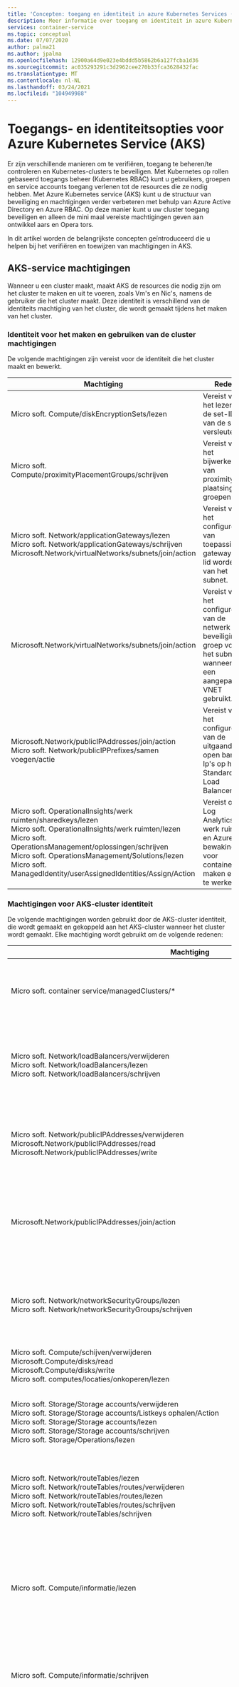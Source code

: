 ```yaml
---
title: 'Concepten: toegang en identiteit in azure Kubernetes Services (AKS)'
description: Meer informatie over toegang en identiteit in azure Kubernetes service (AKS), met inbegrip van Azure Active Directory integratie, Kubernetes op rollen gebaseerd toegangs beheer (Kubernetes RBAC) en rollen en bindingen.
services: container-service
ms.topic: conceptual
ms.date: 07/07/2020
author: palma21
ms.author: jpalma
ms.openlocfilehash: 12900a64d9e023e4bddd5b5862b6a127fcba1d36
ms.sourcegitcommit: ac035293291c3d2962cee270b33fca3628432fac
ms.translationtype: MT
ms.contentlocale: nl-NL
ms.lasthandoff: 03/24/2021
ms.locfileid: "104949988"
---
```

# <a name="access-and-identity-options-for-azure-kubernetes-service-aks"></a>Toegangs- en identiteitsopties voor Azure Kubernetes Service (AKS)

Er zijn verschillende manieren om te verifiëren, toegang te beheren/te controleren en Kubernetes-clusters te beveiligen. Met Kubernetes op rollen gebaseerd toegangs beheer (Kubernetes RBAC) kunt u gebruikers, groepen en service accounts toegang verlenen tot de resources die ze nodig hebben. Met Azure Kubernetes service (AKS) kunt u de structuur van beveiliging en machtigingen verder verbeteren met behulp van Azure Active Directory en Azure RBAC. Op deze manier kunt u uw cluster toegang beveiligen en alleen de mini maal vereiste machtigingen geven aan ontwikkel aars en Opera tors.

In dit artikel worden de belangrijkste concepten geïntroduceerd die u helpen bij het verifiëren en toewijzen van machtigingen in AKS.

## <a name="aks-service-permissions"></a>AKS-service machtigingen

Wanneer u een cluster maakt, maakt AKS de resources die nodig zijn om het cluster te maken en uit te voeren, zoals Vm's en Nic's, namens de gebruiker die het cluster maakt. Deze identiteit is verschillend van de identiteits machtiging van het cluster, die wordt gemaakt tijdens het maken van het cluster.

### <a name="identity-creating-and-operating-the-cluster-permissions"></a>Identiteit voor het maken en gebruiken van de cluster machtigingen

De volgende machtigingen zijn vereist voor de identiteit die het cluster maakt en bewerkt.

| Machtiging | Reden |
|---|---|
| Micro soft. Compute/diskEncryptionSets/lezen | Vereist voor het lezen van de set-ID van de schijf versleuteling. |
| Micro soft. Compute/proximityPlacementGroups/schrijven | Vereist voor het bijwerken van proximity-plaatsings groepen. |
| Micro soft. Network/applicationGateways/lezen <br/> Micro soft. Network/applicationGateways/schrijven <br/> Microsoft.Network/virtualNetworks/subnets/join/action | Vereist voor het configureren van toepassings gateways en lid worden van het subnet. |
| Microsoft.Network/virtualNetworks/subnets/join/action | Vereist voor het configureren van de netwerk beveiligings groep voor het subnet wanneer u een aangepast VNET gebruikt.|
| Microsoft.Network/publicIPAddresses/join/action <br/> Micro soft. Network/publicIPPrefixes/samen voegen/actie | Vereist voor het configureren van de uitgaande open bare Ip's op het Standard Load Balancer. |
| Micro soft. OperationalInsights/werk ruimten/sharedkeys/lezen <br/> Micro soft. OperationalInsights/werk ruimten/lezen <br/> Micro soft. OperationsManagement/oplossingen/schrijven <br/> Micro soft. OperationsManagement/Solutions/lezen <br/> Micro soft. ManagedIdentity/userAssignedIdentities/Assign/Action | Vereist om Log Analytics-werk ruimten en Azure-bewaking voor containers te maken en bij te werken. |

### <a name="aks-cluster-identity-permissions"></a>Machtigingen voor AKS-cluster identiteit

De volgende machtigingen worden gebruikt door de AKS-cluster identiteit, die wordt gemaakt en gekoppeld aan het AKS-cluster wanneer het cluster wordt gemaakt. Elke machtiging wordt gebruikt om de volgende redenen:

| Machtiging | Reden |
|---|---|
| Micro soft. container service/managedClusters/*  <br/> | Vereist voor het maken van gebruikers en het werken met het cluster
| Micro soft. Network/loadBalancers/verwijderen <br/> Micro soft. Network/loadBalancers/lezen <br/> Micro soft. Network/loadBalancers/schrijven | Vereist voor het configureren van de load balancer voor een Load Balancer-service. |
| Micro soft. Network/publicIPAddresses/verwijderen <br/> Microsoft.Network/publicIPAddresses/read <br/> Microsoft.Network/publicIPAddresses/write | Vereist om open bare Ip's voor een Load Balancer-service te zoeken en te configureren. |
| Microsoft.Network/publicIPAddresses/join/action | Vereist voor het configureren van open bare Ip's voor een Load Balancer-service. |
| Micro soft. Network/networkSecurityGroups/lezen <br/> Micro soft. Network/networkSecurityGroups/schrijven | Vereist voor het maken of verwijderen van beveiligings regels voor een Load Balancer-service. |
| Micro soft. Compute/schijven/verwijderen <br/> Microsoft.Compute/disks/read <br/> Microsoft.Compute/disks/write <br/> Micro soft. computes/locaties/onkoperen/lezen | Vereist om AzureDisks te configureren. |
| Micro soft. Storage/Storage accounts/verwijderen <br/> Micro soft. Storage/Storage accounts/Listkeys ophalen/Action <br/> Micro soft. Storage/Storage accounts/lezen <br/> Micro soft. Storage/Storage accounts/schrijven <br/> Micro soft. Storage/Operations/lezen | Vereist voor het configureren van opslag accounts voor AzureFile of AzureDisk. |
| Micro soft. Network/routeTables/lezen <br/> Micro soft. Network/routeTables/routes/verwijderen <br/> Micro soft. Network/routeTables/routes/lezen <br/> Micro soft. Network/routeTables/routes/schrijven <br/> Micro soft. Network/routeTables/schrijven | Vereist voor het configureren van route tabellen en routes voor knoop punten. |
| Micro soft. Compute/informatie/lezen | Vereist voor het vinden van informatie voor virtuele machines in een VMAS, zoals zones, fout domein, grootte en gegevens schijven. |
| Micro soft. Compute/informatie/schrijven | Vereist om AzureDisks te koppelen aan een virtuele machine in een VMAS. |
| Micro soft. Compute/virtualMachineScaleSets/lezen <br/> Micro soft. Compute/virtualMachineScaleSets/informatie/lezen <br/> Micro soft. Compute/virtualMachineScaleSets/informatie/instanceView/lezen | Dit is vereist om informatie te vinden voor virtuele machines in een schaalset voor een virtuele machine, zoals zones, fout domein, grootte en gegevens schijven. |
| Micro soft. Network/networkInterfaces/schrijven | Vereist om een virtuele machine in een VMAS toe te voegen aan een load balancer back-end-adres groep. |
| Micro soft. Compute/virtualMachineScaleSets/schrijven | Vereist voor het toevoegen van een schaalset voor een virtuele machine aan een load balancer back-end-adres groepen en het uitschalen van knoop punten in een virtuele-machine schaalset. |
| Micro soft. Compute/virtualMachineScaleSets/informatie/write | Vereist om AzureDisks te koppelen en een virtuele machine van een virtuele-machine schaalset toe te voegen aan de load balancer. |
| Micro soft. Network/networkInterfaces/lezen | Vereist voor het zoeken naar interne Ip's en load balancer back-end-adres groepen voor virtuele machines in een VMAS. |
| Micro soft. Compute/virtualMachineScaleSets/informatie/networkInterfaces/lezen | Vereist voor het zoeken naar interne Ip's en load balancer back-end-adres groepen voor een virtuele machine in een schaalset met virtuele machines. |
| Micro soft. Compute/virtualMachineScaleSets/informatie/networkInterfaces/ipconfigurations/publicipaddresses/lezen | Vereist voor het vinden van open bare Ip's voor een virtuele machine in een schaalset voor virtuele machines. |
| Micro soft. Network/virtualNetworks/lezen <br/> Microsoft.Network/virtualNetworks/subnets/read | Vereist om te controleren of er een subnet bestaat voor de interne load balancer in een andere resource groep. |
| Micro soft. Compute/moment opnamen/verwijderen <br/> Micro soft. Compute/moment opnamen/lezen <br/> Micro soft. Compute/moment opnamen/schrijven | Vereist voor het configureren van moment opnamen voor AzureDisk. |
| Micro soft. Compute/locaties/toegestane VM/lezen <br/> Micro soft. Compute/locaties/bewerkingen/lezen | Vereist voor het vinden van de grootte van virtuele machines voor het zoeken van AzureDisk-volume limieten. |

### <a name="additional-cluster-identity-permissions"></a>Aanvullende machtigingen voor de cluster identiteit

De volgende aanvullende machtigingen zijn vereist voor de cluster-id bij het maken van een cluster met specifieke kenmerken. Deze machtigingen worden niet automatisch toegewezen, dus u moet deze machtigingen toevoegen aan de cluster identiteit nadat deze is gemaakt.

| Machtiging | Reden |
|---|---|
| Micro soft. Network/networkSecurityGroups/schrijven <br/> Micro soft. Network/networkSecurityGroups/lezen | Vereist als u een netwerk beveiligings groep gebruikt in een andere resource groep. Vereist voor het configureren van beveiligings regels voor een Load Balancer-service. |
| Microsoft.Network/virtualNetworks/subnets/read <br/> Microsoft.Network/virtualNetworks/subnets/join/action | Vereist als u een subnet in een andere resource groep gebruikt, zoals een aangepast VNET. |
| Micro soft. Network/routeTables/routes/lezen <br/> Micro soft. Network/routeTables/routes/schrijven | Vereist als u een subnet gebruikt dat is gekoppeld aan een route tabel in een andere resource groep, zoals een aangepast VNET met een aangepaste route tabel. Vereist om te controleren of er al een subnet bestaat voor het subnet in de andere resource groep. |
| Microsoft.Network/virtualNetworks/subnets/read | Vereist als u een interne load balancer in een andere resource groep gebruikt. Vereist om te controleren of er al een subnet bestaat voor de interne load balancer in de resource groep. |
| Micro soft. Network/privatednszones/* | Vereist als u een privé-DNS-zone gebruikt in een andere resource groep, zoals een aangepaste privateDNSZone. |

## <a name="kubernetes-role-based-access-control-kubernetes-rbac"></a>Op rollen gebaseerd toegangs beheer op basis van Kubernetes (Kubernetes RBAC)

Kubernetes maakt gebruik van Kubernetes op rollen gebaseerd toegangs beheer (Kubernetes RBAC) om nauw keurige filters te bieden voor de acties die gebruikers kunnen uitvoeren. Met dit besturings systeem kunt u gebruikers of groepen gebruikers toewijzen, machtigingen geven om resources te maken of te wijzigen, of logboeken van actieve werk belastingen van toepassingen bekijken. Deze machtigingen kunnen worden ingesteld op een enkele naam ruimte of worden toegestaan in het hele AKS-cluster. Met Kubernetes RBAC maakt u *rollen* om machtigingen te definiëren en wijst u deze rollen vervolgens toe aan gebruikers met *functie bindingen*.

Zie [using KUBERNETES RBAC Authorization][kubernetes-rbac](Engelstalig) voor meer informatie.

### <a name="roles-and-clusterroles"></a>Rollen en ClusterRoles

Voordat u machtigingen toewijst aan gebruikers met Kubernetes RBAC, definieert u eerst die machtigingen als een *rol*. Kubernetes-rollen *verlenen* machtigingen. Er is geen machtiging voor *weigeren* .

Rollen worden gebruikt voor het verlenen van machtigingen binnen een naam ruimte. Als u machtigingen wilt verlenen voor het hele cluster of als u cluster bronnen buiten een bepaalde naam ruimte wilt toewijzen, kunt u in plaats daarvan *ClusterRoles* gebruiken.

Een ClusterRole werkt op dezelfde manier om machtigingen te verlenen aan resources, maar kan worden toegepast op resources in het hele cluster, niet op een specifieke naam ruimte.

### <a name="rolebindings-and-clusterrolebindings"></a>RoleBindings en ClusterRoleBindings

Zodra rollen zijn gedefinieerd om machtigingen te verlenen voor bronnen, wijst u deze Kubernetes RBAC-machtigingen toe aan een *RoleBinding*. Als uw AKS-cluster wordt [geïntegreerd met Azure Active Directory (Azure AD)](#azure-active-directory-integration), zijn bindingen de manier waarop deze Azure AD-gebruikers machtigingen hebben voor het uitvoeren van acties in het cluster. Zie How to [Control Access to cluster resources with Kubernetes access control en Azure Active Directory Identities](azure-ad-rbac.md)(Engelstalig) voor meer informatie.

Roltoewijzingen worden gebruikt voor het toewijzen van rollen voor een bepaalde naam ruimte. Met deze benadering kunt u een enkel AKS-cluster logisch scheiden, met gebruikers die alleen toegang hebben tot de toepassings resources in hun toegewezen naam ruimte. Als u rollen moet binden in het hele cluster of als u cluster bronnen buiten een bepaalde naam ruimte wilt koppelen, kunt u in plaats daarvan *ClusterRoleBindings* gebruiken.

Een ClusterRoleBinding werkt op dezelfde manier om rollen aan gebruikers te binden, maar kan worden toegepast op resources in het hele cluster, niet op een specifieke naam ruimte. Met deze aanpak kunt u beheerders of ondersteunings technici toegang verlenen tot alle resources in het AKS-cluster.


> [!NOTE]
> Alle cluster acties die door micro soft/AKS worden uitgevoerd, worden gemaakt met toestemming van de gebruiker onder een ingebouwde Kubernetes-rol `aks-service` en ingebouwde functie binding `aks-service-rolebinding` . Deze rol stelt AKS in staat om problemen met het cluster op te lossen en te diagnosticeren, maar kan geen machtigingen wijzigen of rollen of roltoewijzingen maken, of andere acties met hoge bevoegdheden. Rollen toegang is alleen ingeschakeld onder actieve ondersteunings tickets met Just-in-time-toegang. Meer informatie over [AKS-ondersteunings beleid](support-policies.md).


### <a name="kubernetes-service-accounts"></a>Kubernetes-service accounts

Een van de primaire gebruikers typen in Kubernetes is een *Service account*. Er bestaat een service account in en wordt beheerd door de Kubernetes-API. De referenties voor service accounts worden opgeslagen als Kubernetes geheimen, waardoor ze kunnen worden gebruikt door geautoriseerde peul om te communiceren met de API-server. De meeste API-aanvragen bieden een verificatie token voor een service account of een normaal gebruikers account.

Normale gebruikers accounts staan meer traditionele toegang toe voor beheerders of ontwikkel aars van personen, niet alleen services en processen. Kubernetes zelf biedt geen oplossing voor identiteits beheer waar reguliere gebruikers accounts en wacht woorden worden opgeslagen. In plaats daarvan kunnen externe identiteits oplossingen worden geïntegreerd in Kubernetes. Voor AKS-clusters is deze geïntegreerde identiteits oplossing Azure Active Directory.

Zie [Kubernetes-verificatie][kubernetes-authentication]voor meer informatie over de identiteits opties in Kubernetes.

## <a name="azure-active-directory-integration"></a>Integratie van Azure Active Directory

De beveiliging van AKS-clusters kan worden uitgebreid met de integratie van Azure Active Directory (AD). Azure AD is gebouwd op tien tallen bedrijfs identiteits beheer en is een multi tenant-, Cloud-en identiteits beheer service die belang rijke Directory Services, Toegangs beheer voor toepassingen en identiteits beveiliging combineert. Met Azure AD kunt u on-premises identiteiten integreren in AKS-clusters om één bron te bieden voor account beheer en beveiliging.

![Integratie met AKS-clusters Azure Active Directory](media/concepts-identity/aad-integration.png)

Met Azure AD geïntegreerde AKS-clusters kunt u gebruikers of groepen toegang verlenen tot Kubernetes-resources binnen een naam ruimte of in het cluster. `kubectl`Een gebruiker kan een configuratie context verkrijgen door de opdracht [AZ AKS Get-credentials][az-aks-get-credentials] uit te voeren. Wanneer een gebruiker vervolgens met het AKS-cluster communiceert met `kubectl` , wordt u gevraagd zich aan te melden met hun Azure AD-referenties. Deze benadering biedt één bron voor gebruikers account beheer en wachtwoord referenties. De gebruiker heeft alleen toegang tot de resources zoals gedefinieerd door de Cluster beheerder.

Azure AD-verificatie wordt geleverd voor AKS-clusters met OpenID Connect Connect. OpenID Connect Connect is een id-laag die boven op het OAuth 2,0-protocol is gebouwd. Voor meer informatie over OpenID Connect Connect raadpleegt u de [Open-ID Connect-documentatie][openid-connect]. Vanuit het Kubernetes-cluster wordt [webhook-token verificatie][webhook-token-docs] gebruikt om verificatie tokens te verifiëren. Webhook-token verificatie wordt geconfigureerd en beheerd als onderdeel van het AKS-cluster.

### <a name="webhook-and-api-server"></a>Webhook en API-server

![Webhook-en API-Server verificatie stroom](media/concepts-identity/auth-flow.png)

Zoals in de bovenstaande afbeelding wordt weer gegeven, roept de API-server de AKS-webhookserver aan en voert de volgende stappen uit:

1. De Azure AD-client toepassing wordt door kubectl gebruikt voor het aanmelden van gebruikers met [OAuth 2,0-autorisatie subsidie stroom](../active-directory/develop/v2-oauth2-device-code.md).
2. Azure AD biedt een access_token, id_token en een refresh_token.
3. De gebruiker doet een aanvraag om kubectl te maken met een access_token van kubeconfig.
4. Kubectl verzendt het access_token naar de API-server.
5. De API-server is geconfigureerd met de auth webhook-server om validatie uit te voeren.
6. De webhookserver voor verificatie bevestigt dat de JSON Web Token hand tekening geldig is door de open bare Azure AD-ondertekeningssleutel te controleren.
7. De server toepassing maakt gebruik van door de gebruiker ingevoerde referenties voor het opvragen van groepslid maatschappen van de aangemelde gebruiker vanuit de MS Graph API.
8. Er wordt een antwoord verzonden naar de API-server met gebruikers gegevens zoals de claim van de user principal name (UPN) van het toegangs token en het groepslid maatschap van de gebruiker op basis van de object-ID.
9. De API voert een autorisatie besluit uit op basis van de Kubernetes Role/RoleBinding.
10. Na de autorisatie retourneert de API-server een reactie op kubectl.
11. Kubectl geeft feedback aan de gebruiker.
 
**Meer informatie over het integreren van AKS [met Aad.](managed-aad.md)**

## <a name="azure-role-based-access-control-azure-rbac"></a>Azure RBAC (op rollen gebaseerd toegangsbeheer van Azure)

Op rollen gebaseerd toegangsbeheer in Azure is een machtigingssysteem dat is gebouwd op [Azure Resource Manager](../azure-resource-manager/management/overview.md) dat een geavanceerd toegangsbeheer van Azure-resources biedt.

 Azure RBAC is ontworpen om te werken aan resources binnen uw Azure-abonnement terwijl Kubernetes RBAC is ontworpen voor het werken met Kubernetes-resources binnen uw AKS-cluster. 

Met Azure RBAC maakt u een *roldefinitie* waarin de machtigingen worden beschreven die moeten worden toegepast. Vervolgens wordt aan een gebruiker of groep deze roldefinitie toegewezen via een *roltoewijzing* voor een bepaald *bereik*. Dit kan een afzonderlijke resource, een resource groep of het hele abonnement zijn.

Zie [Wat is Azure Role-based Access Control (Azure RBAC)?][azure-rbac] voor meer informatie.

Er zijn twee toegangs niveaus nodig om een AKS-cluster volledig te kunnen gebruiken: 
1. [Open de AKS-resource in uw Azure-abonnement](#azure-rbac-to-authorize-access-to-the-aks-resource). Met dit proces kunt u bepalen of u uw cluster wilt schalen of upgraden met behulp van de AKS-Api's en hoe u uw kubeconfig ophaalt.
2. Toegang tot de Kubernetes-API. Deze toegang wordt bepaald door [KUBERNETES RBAC](#kubernetes-role-based-access-control-kubernetes-rbac) (traditioneel) of door [Azure RBAC te integreren met AKS voor Kubernetes-autorisatie](#azure-rbac-for-kubernetes-authorization-preview)

### <a name="azure-rbac-to-authorize-access-to-the-aks-resource"></a>Azure RBAC voor het machtigen van toegang tot de AKS-resource

Met Azure RBAC kunt u uw gebruikers (of identiteiten) voorzien van gedetailleerde toegang tot AKS-resources in een of meer abonnementen. U kunt bijvoorbeeld de rol van de [Azure Kubernetes-service Inzender](../role-based-access-control/built-in-roles.md#azure-kubernetes-service-contributor-role) hebben waarmee u acties kunt uitvoeren, zoals het schalen en upgraden van uw cluster. Hoewel een andere gebruiker de beheer [functie van de Azure Kubernetes-service cluster](../role-based-access-control/built-in-roles.md#azure-kubernetes-service-cluster-admin-role) kan hebben die alleen toestemming geeft om de beheerder kubeconfig te halen.

U kunt uw gebruiker ook de rol algemeen [Inzender](../role-based-access-control/built-in-roles.md#contributor) geven, die de bovenstaande machtigingen bevat en elke actie die mogelijk is voor de AKS-resource, met uitzonde ring van het beheren van machtigingen zelf.

Meer informatie over het gebruik van Azure RBAC voor het beveiligen van de toegang tot het kubeconfig-bestand dat [hier](control-kubeconfig-access.md)toegang geeft tot de KUBERNETES-API.

### <a name="azure-rbac-for-kubernetes-authorization-preview"></a>Azure RBAC voor Kubernetes-autorisatie (preview-versie)

Met de integratie van Azure RBAC maakt AKS gebruik van een Kubernetes Authorization webhook-server, zodat u machtigingen en toewijzingen van Azure AD-geïntegreerde K8s-cluster resources kunt beheren met Azure Role definition en roltoewijzingen.

![Azure RBAC voor Kubernetes-autorisatie stroom](media/concepts-identity/azure-rbac-k8s-authz-flow.png)

Zoals in het bovenstaande diagram wordt weer gegeven, volgt u bij het gebruik van de integratie van Azure RBAC alle aanvragen voor de Kubernetes-API dezelfde verificatie stroom zoals wordt uitgelegd in de [sectie integratie van Azure Active Directory](#azure-active-directory-integration). 

Maar daarna wordt het verzoek door Azure in plaats van Kubernetes RBAC voor autorisatie gebruikt, op voor waarde dat de identiteit die de aanvraag heeft ingediend in AAD voor komt. Als de identiteit niet bestaat in AAD, bijvoorbeeld een Kubernetes-service account, is de Azure RBAC niet in en de normale Kubernetes RBAC.

In dit scenario kunt u gebruikers een van de vier ingebouwde rollen geven of aangepaste rollen maken zoals u zou doen met Kubernetes-rollen, maar in dit geval de Azure RBAC-mechanismen en Api's gebruiken. 

Met deze functie kunt u bijvoorbeeld niet alleen gebruikers machtigingen geven voor de AKS-resource in abonnementen, maar ze instellen en de rol en machtigingen geven die ze zullen hebben in elk van deze clusters die de toegang tot de Kubernetes-API beheren. U kunt bijvoorbeeld de `Azure Kubernetes Service RBAC Viewer` rol voor het abonnements bereik toekennen en de ontvanger kan alle Kubernetes-objecten van alle clusters weer geven, maar niet wijzigen.

> [!IMPORTANT]
> Houd er rekening mee dat u Azure RBAC voor Kubernetes-autorisatie moet inschakelen voordat u deze functie gebruikt. [Zie hier](manage-azure-rbac.md)voor meer informatie en stapsgewijze instructies.

#### <a name="built-in-roles"></a>Ingebouwde rollen

AKS biedt de volgende vier ingebouwde rollen. Ze zijn vergelijkbaar met de [ingebouwde rollen](https://kubernetes.io/docs/reference/access-authn-authz/rbac/#user-facing-roles) van de Kubernetes, maar met een paar verschillen als ondersteunende CRDs. Zie [hier](../role-based-access-control/built-in-roles.md)voor een volledige lijst met acties die zijn toegestaan door elke ingebouwde rol.

| Rol                                | Beschrijving  |
|-------------------------------------|--------------|
| RBAC-viewer voor Azure Kubernetes service  | Hiermee staat u alleen-lezen toegang toe om de meeste objecten in een naam ruimte weer te geven. Het weer geven van functies of functie bindingen is niet toegestaan. Deze rol staat weer gave niet toe `Secrets` , omdat het lezen van de inhoud van geheimen toegang biedt tot `ServiceAccount` referenties in de naam ruimte, waardoor er API-toegang zou kunnen worden toegestaan `ServiceAccount` in de naam ruimte (een vorm van bevoegdheden escalatie)  |
| RBAC-schrijver van Azure Kubernetes service | Hiermee wordt lees-/schrijftoegang tot de meeste objecten in een naam ruimte toegestaan. Deze rol staat het weer geven of wijzigen van rollen of rollen bindingen niet toe. Met deze rol is het echter mogelijk `Secrets` om de serviceaccount in de naam ruimte te benaderen en uit te voeren, zodat deze kan worden gebruikt om de API-toegangs niveaus van een wille keurige serviceaccount in de naam ruimte te verkrijgen. |
| RBAC-beheerder voor Azure Kubernetes service  | Hiermee kan beheerders toegang worden verleend binnen een naam ruimte. Hiermee staat u lees-/schrijftoegang toe voor de meeste bronnen in een naam ruimte (of cluster bereik), inclusief de mogelijkheid om rollen en rollen bindingen te maken binnen de naam ruimte. Deze rol staat geen schrijf toegang tot resource quota of de naam ruimte zelf toe. |
| De Azure Kubernetes service RBAC-cluster beheerder  | Hiermee kan toegang van Super gebruikers elke actie op elke resource uitvoeren. Hiermee krijgt u volledige controle over elke resource in het cluster en in alle naam ruimten. |


## <a name="summary"></a>Samenvatting

Deze tabel bevat een overzicht van de manieren waarop gebruikers zich kunnen verifiëren bij Kubernetes wanneer Azure AD-integratie is ingeschakeld.  In alle gevallen is de volg orde van de opdrachten van de gebruiker:
1. Voer uit `az login` om te verifiëren bij Azure.
1. Voer uit `az aks get-credentials` om referenties voor het cluster op te halen in `.kube/config` .
1. Uitvoeren `kubectl` van opdrachten (de eerste van waarmee op de browser gebaseerde verificatie kan worden geactiveerd voor verificatie bij het cluster, zoals beschreven in de volgende tabel).

De functie toekenning waarnaar wordt verwezen in de tweede kolom is de Azure RBAC-rol toekenning die wordt weer gegeven op het tabblad **Access Control** in het Azure Portal. De Azure AD-groep Cluster beheer wordt weer gegeven op het tabblad **configuratie** in de portal (of met `--aad-admin-group-object-ids` de parameter naam in de Azure CLI).

| Beschrijving        | Rol toekenning vereist| Azure AD-groep (en) cluster beheer | Wanneer gebruikt u dit? |
| -------------------|------------|----------------------------|-------------|
| Verouderde beheerder aanmelden met behulp van client certificaat| **Rol van Azure Kubernetes-beheerder**. Deze rol kan `az aks get-credentials` worden gebruikt met de `--admin` vlag, waarmee een [verouderd (niet-Azure AD) cluster beheer certificaat](control-kubeconfig-access.md) wordt gedownload naar de gebruiker `.kube/config` . Dit is het enige doel van de Azure Kubernetes-beheerdersrol.|n.v.t.|Als u permanent bent geblokkeerd door geen toegang tot een geldige Azure AD-groep met toegang tot uw cluster.| 
| Azure AD met hands-RoleBindings (cluster)| Gebruikersrol **Azure Kubernetes**. De rol ' gebruiker ' mag `az aks get-credentials` worden gebruikt zonder de `--admin` vlag. (Dit is het enige doel van ' Azure Kubernetes-gebruikersrol '.) Het resultaat van een Azure AD-cluster is het downloaden van [een lege vermelding](control-kubeconfig-access.md) in `.kube/config` , waardoor de browser verificatie wordt geactiveerd wanneer deze voor het eerst wordt gebruikt door `kubectl` .| De gebruiker bevindt zich niet in een van deze groepen. Omdat de gebruiker zich niet in een cluster beheer groepen bevindt, worden hun rechten volledig beheerd door alle RoleBindings of ClusterRoleBindings die zijn ingesteld door cluster beheerders. De (cluster) RoleBindings [benoemt Azure AD-gebruikers of Azure ad-groepen](azure-ad-rbac.md) als hun `subjects` . Als er geen dergelijke bindingen zijn ingesteld, kan de gebruiker geen `kubectl` opdrachten excute.|Als u een nauw keurig toegangs beheer wilt en u geen gebruik maakt van Azure RBAC voor Kubernetes-autorisatie. Houd er rekening mee dat de gebruiker die de bindingen instelt, zich moet aanmelden met een van de andere methoden die in deze tabel worden vermeld.|
| Azure AD door lid van Beheerders groep| Hetzelfde als hierboven|De gebruiker is lid van een van de groepen die hier worden vermeld. AKS genereert automatisch een ClusterRoleBinding die alle weer gegeven groepen koppelt aan de `cluster-admin` Kubernetes-rol. Zodat gebruikers in deze groepen alle opdrachten kunnen uitvoeren `kubectl` als `cluster-admin` .|Als u gebruikers eenvoudig de volledige beheerders rechten wilt verlenen en _geen_ gebruik wilt maken van Azure RBAC voor Kubernetes-autorisatie.|
| Azure AD met Azure RBAC voor Kubernetes-autorisatie|Twee rollen: First, **Azure Kubernetes gebruikersrol** (zoals hierboven). Ten tweede, een van de ' Azure Kubernetes service **RBAC**... ' de hierboven vermelde rollen of uw eigen aangepaste alternatief.|Het veld beheerders rollen op het tabblad Configuratie is niet relevant als Azure RBAC voor Kubernetes-autorisatie is ingeschakeld.|U gebruikt Azure RBAC voor Kubernetes-autorisatie. Deze benadering biedt u nauw keurige controle, zonder dat u RoleBindings of ClusterRoleBindings hoeft in te stellen.|

## <a name="next-steps"></a>Volgende stappen

- Zie [Azure Active Directory integreren met AKS][aks-aad]om aan de slag te gaan met Azure AD en Kubernetes RBAC.
- Zie [Aanbevolen procedures voor verificatie en autorisatie in AKS][operator-best-practices-identity]voor gekoppelde aanbevolen procedures.
- Om aan de slag te gaan met Azure RBAC voor Kubernetes-autorisatie, raadpleegt u [Azure RBAC gebruiken om toegang te verlenen in het Azure Kubernetes service-cluster (AKS)](manage-azure-rbac.md).
- Zie toegang tot het [cluster configuratie bestand beperken](control-kubeconfig-access.md) om aan de slag te gaan met het beveiligen van uw kubeconfig-bestand

Raadpleeg de volgende artikelen voor meer informatie over de belangrijkste Kubernetes-en AKS-concepten:

- [Kubernetes/AKS-clusters en-workloads][aks-concepts-clusters-workloads]
- [Kubernetes/AKS-beveiliging][aks-concepts-security]
- [Kubernetes/AKS virtuele netwerken][aks-concepts-network]
- [Kubernetes/AKS-opslag][aks-concepts-storage]
- [Kubernetes/AKS-schaal][aks-concepts-scale]

<!-- LINKS - External -->
[kubernetes-authentication]: https://kubernetes.io/docs/reference/access-authn-authz/authentication
[webhook-token-docs]: https://kubernetes.io/docs/reference/access-authn-authz/authentication/#webhook-token-authentication
[kubernetes-rbac]: https://kubernetes.io/docs/reference/access-authn-authz/rbac/

<!-- LINKS - Internal -->
[openid-connect]: ../active-directory/develop/v2-protocols-oidc.md
[az-aks-get-credentials]: /cli/azure/aks#az-aks-get-credentials
[azure-rbac]: ../role-based-access-control/overview.md
[aks-aad]: managed-aad.md
[aks-concepts-clusters-workloads]: concepts-clusters-workloads.md
[aks-concepts-security]: concepts-security.md
[aks-concepts-scale]: concepts-scale.md
[aks-concepts-storage]: concepts-storage.md
[aks-concepts-network]: concepts-network.md
[operator-best-practices-identity]: operator-best-practices-identity.md
[upgrade-per-cluster]: ../azure-monitor/containers/container-insights-update-metrics.md#upgrade-per-cluster-using-azure-cli
